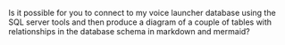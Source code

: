 Is it possible for you to connect to my voice launcher database using the SQL server tools and then produce a diagram of a couple of tables with relationships in the database schema in markdown and mermaid?
